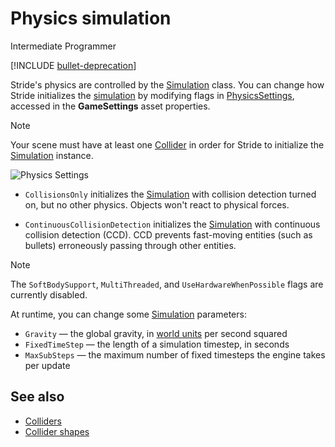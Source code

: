 # Physics simulation

<span class="badge text-bg-primary">Intermediate</span>
<span class="badge text-bg-success">Programmer</span>

[!INCLUDE [bullet-deprecation](../../includes/bullet-physics-deprecation.md)]

Stride's physics are controlled by the [Simulation](xref:Stride.Physics.Simulation) class.
You can change how Stride initializes the [simulation](xref:Stride.Physics.Simulation) by modifying flags in [PhysicsSettings](xref:Stride.Physics.PhysicsSettings), accessed in the **GameSettings** asset properties.

>[!Note]
>Your scene must have at least one [Collider](colliders.md) in order for Stride to initialize the [Simulation](xref:Stride.Physics.Simulation) instance.

![Physics Settings](media/simulation-physics-settings.png)

* `CollisionsOnly` initializes the [Simulation](xref:Stride.Physics.Simulation) with collision detection turned on, but no other physics. Objects won't react to physical forces.

* `ContinuousCollisionDetection` initializes the [Simulation](xref:Stride.Physics.Simulation) with continuous collision detection (CCD). CCD prevents fast-moving entities (such as bullets) erroneously passing through other entities.

> [!Note]
> The ``SoftBodySupport``, ``MultiThreaded``, and ``UseHardwareWhenPossible`` flags are currently disabled.

At runtime, you can change some [Simulation](xref:Stride.Physics.Simulation) parameters:

* `Gravity` — the global gravity, in [world units](../game-studio/world-units.md) per second squared
* `FixedTimeStep` — the length of a simulation timestep, in seconds
* `MaxSubSteps` — the maximum number of fixed timesteps the engine takes per update

## See also
* [Colliders](colliders.md)
* [Collider shapes](collider-shapes.md)